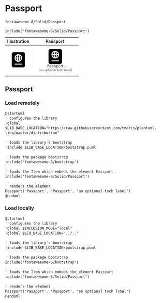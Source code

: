# Passport


```text
fontawesome-6/Solid/Passport
```

```text
include('fontawesome-6/Solid/Passport')
```



| Illustration | Passport |
| :---: | :---: |
| ![illustration for Illustration](../../fontawesome-6/Solid/Passport.png) | ![illustration for Passport](../../fontawesome-6/Solid/Passport.Local.png) |




## Passport

### Load remotely
```plantuml
@startuml
' configures the library
!global $LIB_BASE_LOCATION="https://raw.githubusercontent.com/tmorin/plantuml-libs/master/distribution"

' loads the library's bootstrap
!include $LIB_BASE_LOCATION/bootstrap.puml

' loads the package bootstrap
include('fontawesome-6/bootstrap')

' loads the Item which embeds the element Passport
include('fontawesome-6/Solid/Passport')

' renders the element
Passport('Passport', 'Passport', 'an optional tech label')
@enduml
```

### Load locally
```plantuml
@startuml
' configures the library
!global $INCLUSION_MODE="local"
!global $LIB_BASE_LOCATION="../.."

' loads the library's bootstrap
!include $LIB_BASE_LOCATION/bootstrap.puml

' loads the package bootstrap
include('fontawesome-6/bootstrap')

' loads the Item which embeds the element Passport
include('fontawesome-6/Solid/Passport')

' renders the element
Passport('Passport', 'Passport', 'an optional tech label')
@enduml
```

